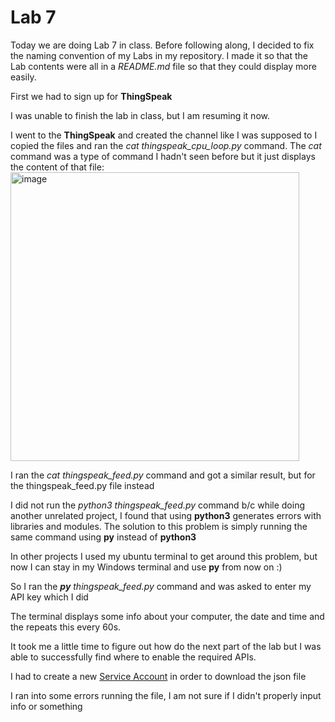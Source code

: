 # Lab 7

Today we are doing Lab 7 in class. Before following along, I decided to fix the naming convention of my Labs in my repository. 
I made it so that the Lab contents were all in a *README.md* file so that they could display more easily.

First we had to sign up for **ThingSpeak**

I was unable to finish the lab in class, but I am resuming it now.

I went to the **ThingSpeak** and created the channel like I was supposed to
I copied the files and ran the *cat thingspeak_cpu_loop.py* command. The *cat* command was a type of command I hadn't seen before but it just displays the content of that file:
<img width="462" alt="image" src="https://user-images.githubusercontent.com/98117974/227787706-fb067a5e-9abb-4db0-873d-356b75b4a2bc.png">

I ran the *cat thingspeak_feed.py* command and got a similar result, but for the thingspeak_feed.py file instead 

I did not run the *python3 thingspeak_feed.py* command b/c while doing another unrelated project, I found that using **python3** generates errors with libraries and modules. The solution to this problem is simply running the same command using **py** instead of **python3**

In other projects I used my ubuntu terminal to get around this problem, but now I can stay in my Windows terminal and use **py** from now on :)

So I ran the *__py__ thingspeak_feed.py* command and was asked to enter my API key which I did

The terminal displays some info about your computer, the date and time and the repeats this every 60s.

It took me a little time to figure out how do the next part of the lab but I was able to successfully find where to enable the required APIs. 

I had to create a new [Service Account](https://console.cloud.google.com/iam-admin/serviceaccounts?project=cpudata-381816) in order to download the json file

I ran into some errors running the file, I am not sure if I didn't properly input info or something
